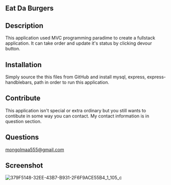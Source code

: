 ## Eat Da Burgers

## Description

This application used MVC programming paradime to create a fullstack application. It can take order and update it's status by clicking devour button. 

## Installation

Simply source the this files from GitHub and install mysql, express, express-handblebars, path in order to run this application. 

## Contribute

This application isn't special or extra ordinary but you still wants to contibute in some way you can contact. My contact information is in question section.

## Questions

mongolmaa555@gmail.com

## Screenshot
![379F5148-32EE-43B7-B931-2F6F9ACE55B4_1_105_c](https://user-images.githubusercontent.com/61842637/98493945-b7e1a300-2209-11eb-9604-9d1467447008.jpeg)
